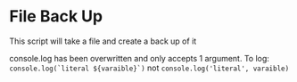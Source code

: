 # File Back Up
This script will take a file and create a back up of it

console.log has been overwritten and only accepts 1 argument.
To log: ``console.log(`literal ${varaible}`)`` not `console.log('literal', varaible)`
